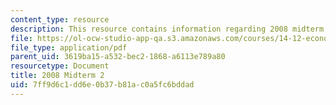 ```yaml
---
content_type: resource
description: This resource contains information regarding 2008 midterm 2.
file: https://ol-ocw-studio-app-qa.s3.amazonaws.com/courses/14-12-economic-applications-of-game-theory-fall-2012/7ff9d6c1dd6e0b37b81ac0a5fc6bddad_MIT14_12F12_Midterm_2_2008.pdf
file_type: application/pdf
parent_uid: 3619ba15-a532-bec2-1868-a6113e789a80
resourcetype: Document
title: 2008 Midterm 2
uid: 7ff9d6c1-dd6e-0b37-b81a-c0a5fc6bddad
---
```

